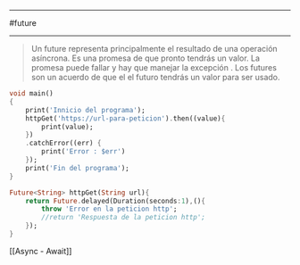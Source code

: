 ____
#future
___
> Un future representa principalmente el resultado de una operación asíncrona. Es una promesa de que pronto tendrás un valor. La promesa puede fallar y hay que manejar la excepción . Los futures son un acuerdo de que el el futuro tendrás un valor para ser usado.


```dart
void main()
{
	print('Innicio del programa');
	httpGet('https://url-para-peticion').then((value){
		print(value);
	})
	.catchError((err) {
		print('Error : $err')
	});
	print('Fin del programa');
}

Future<String> httpGet(String url){
	return Future.delayed(Duration(seconds:1),(){
		throw 'Error en la peticion http';
		//return 'Respuesta de la peticion http';
	});
}
```

[[Async - Await]]